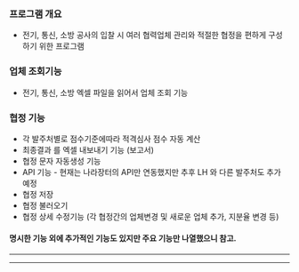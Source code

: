 
### 프로그램 개요
- 전기, 통신, 소방 공사의 입찰 시 여러 협력업체 관리와 적절한 협정을 편하게 구성하기 위한 프로그램

### 업체 조회기능
- 전기, 통신, 소방 엑셀 파일을 읽어서 업체 조회 기능 

### 협정 기능
- 각 발주처별로 점수기준에따라 적격심사 점수 자동 계산
- 최종결과 를 엑셀 내보내기 기능 (보고서)
- 협정 문자 자동생성 기능
- API 기능 - 현재는 나라장터의 API만 연동했지만 추후 LH 와 다른 발주처도 추가 예정
- 협정 저장
- 협정 불러오기
- 협정 상세 수정기능 (각 협정간의 업체변경 및 새로운 업체 추가, 지분율 변경 등)

#### 명시한 기능 외에 추가적인 기능도 있지만 주요 기능만 나열했으니 참고.

---
---
